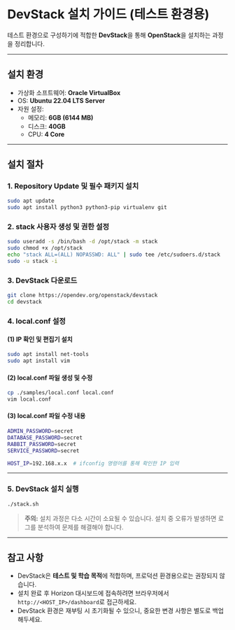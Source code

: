 # DevStack 설치 가이드 (테스트 환경용)

테스트 환경으로 구성하기에 적합한 **DevStack**을 통해 **OpenStack**을 설치하는 과정을 정리합니다.

---

## 설치 환경

- 가상화 소프트웨어: **Oracle VirtualBox**
- OS: **Ubuntu 22.04 LTS Server**
- 자원 설정:
  - 메모리: **6GB (6144 MB)**
  - 디스크: **40GB**
  - CPU: **4 Core**

---

## 설치 절차

### 1. Repository Update 및 필수 패키지 설치

```bash
sudo apt update
sudo apt install python3 python3-pip virtualenv git
```

### 2. stack 사용자 생성 및 권한 설정

```bash
sudo useradd -s /bin/bash -d /opt/stack -m stack
sudo chmod +x /opt/stack
echo "stack ALL=(ALL) NOPASSWD: ALL" | sudo tee /etc/sudoers.d/stack
sudo -u stack -i
```

### 3. DevStack 다운로드

```bash
git clone https://opendev.org/openstack/devstack
cd devstack
```

### 4. local.conf 설정

#### (1) IP 확인 및 편집기 설치

```bash
sudo apt install net-tools
sudo apt install vim
```

#### (2) local.conf 파일 생성 및 수정

```bash
cp ./samples/local.conf local.conf
vim local.conf
```

#### (3) local.conf 파일 수정 내용

```bash
ADMIN_PASSWORD=secret
DATABASE_PASSWORD=secret
RABBIT_PASSWORD=secret
SERVICE_PASSWORD=secret

HOST_IP=192.168.x.x  # ifconfig 명령어를 통해 확인한 IP 입력
```

---

### 5. DevStack 설치 실행

```bash
./stack.sh
```

> **주의:** 설치 과정은 다소 시간이 소요될 수 있습니다. 설치 중 오류가 발생하면 로그를 분석하여 문제를 해결해야 합니다.

---

## 참고 사항

- DevStack은 **테스트 및 학습 목적**에 적합하며, 프로덕션 환경용으로는 권장되지 않습니다.
- 설치 완료 후 Horizon 대시보드에 접속하려면 브라우저에서 `http://<HOST_IP>/dashboard`로 접근하세요.
- DevStack 환경은 재부팅 시 초기화될 수 있으니, 중요한 변경 사항은 별도로 백업해두세요.
